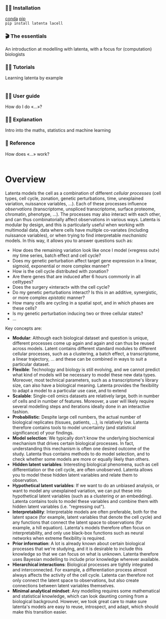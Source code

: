 <div class="container">
<div class="row full-width">
    <div class="col-md-3 col-sm-4 col-lg">
        <div class="card h-100">
            <div class="card-body">
                <h3>👩‍💻 Installation</h3>
                <a href="installation.html" class="stretched-link" ></a>
                </p>
                <a class="btn btn-outline-secondary" role="button" href="#"style="z-index: 2;position: relative;">conda</a>
                <a class="btn btn-outline-secondary" role="button" href="#"style="z-index: 2;position: relative;">pip</a>
                <br>
                <code>pip install latenta lacell</code>
            </div>
        </div>
    </div>
    <div class="col-md-3 col-sm-4 col-lg">
        <div class="card h-100">
            <div class="card-body">
                <h3>🎬 The essentials</h3>
                An introduction at modelling with latenta, with a focus for (computation) biologists
                <a href="tutorials/essentials/0-modelling.html" class="stretched-link"></a>
            </div>
        </div>
    </div>
    <div class="col-md-3 col-sm-4 col-lg">
        <div class="card h-100">
            <div class="card-body">
                <h3>👨‍🎓 Tutorials</h3>
                Learning latenta by example
                <!-- <a class="btn btn-outline-secondary" role="button"></a></a>
                <a class="btn btn-outline-secondary" role="button" href="#"style="z-index: 2;position: relative;">pip</a> -->
                <a href="tutorials/overview.html" class="stretched-link"></a>
            </div>
        </div>
    </div>
</div>
<br>
<div class="row full-width">
    <div class="col-md-3 col-sm-4 col-lg">
        <div class="card h-100">
            <div class="card-body">
                <h3>👩‍🍳 User guide</h3>
                How do I do «…»?
                <a href="guide/overview.html" class="stretched-link"></a>
            </div>
        </div>
    </div>
    <div class="col-md-3 col-sm-4 col-lg">
        <div class="card h-100">
            <div class="card-body">
                <h3>🕵️‍♀️ Explanation</h3>
                Intro into the maths, statistics and machine learning
                <a href="explanation/overview.html" class="stretched-link"></a>
            </div>
        </div>
    </div>
    <div class="col-md-3 col-sm-4 col-lg">
        <div class="card h-100">
            <div class="card-body">
                <h3>🦸 Reference</h3>
                How does «…» work?
                <a href="reference/overview.html" class="stretched-link"></a>
            </div>
        </div>
    </div>
</div>
</div>
<br>

# Overview

Latenta models the cell as a combination of different _cellular processes_ (cell types, cell cycle, zonation, genetic perturbations, time, unexplained variation, nuissance variables, ...). Each of these processes influence _observations_ (transcriptome, unspliced transcriptome, surface proteome, chromatin, phenotype, ...). The processes may also interact with each other, and can thus combinatorially affect observations in various ways. Latenta is modular by design, and this is particularly useful when working with multimodal data, data where cells have multiple co-variates (including nuissance variables), or when trying to find interpretable _mechanistic_ models. In this way, it allows you to answer questions such as:

* How does the remaining variation look like once I model («regress out») my time series, batch effect and cell cycle?
* Does my genetic perturbation affect target gene expression in a linear, sigmoid, exponential or more complex manner?
* How is the cell cycle distributed with zonation?
* Are there genes that are induced after 6 hours commonly in all celltypes?
* Does the surgery «interact» with the cell cycle?
* Do my genetic perturbations interact? Is this in an additive, synergistic, or more complex _epistatic_ manner?
* How many cells are cycling in a spatial spot, and in which phases are these cells?
* Is my genetic perturbation inducing two or three cellular states?
* ...

Key concepts are:

- **Modular**: Although each biological dataset and question is unique, different processes come up again and again and can thus be reused across models. Latent contains different standard modules to different cellular processes, such as a clustering, a batch effect, a transcriptome, a linear trajectory, ... and these can be combined in ways to suit a particular dataset.
- **Flexible**: Technology and biology is still evolving, and we cannot predict what kind of models will be necessary to model these new data types. Moreover, most technical parameters, such as a transcriptome's library size, can also have a biological meaning. Latenta provides the flexibility to adapt a model to a particular use case, and to extend 
- **Scalable**: Single-cell omics datasets are relatively large, both in number of cells and in number of features. Moreover, a user will likely require several modelling steps and iterations ideally done in an interactive fashion.
- **Probabilistic**: Despite large cell numbers, the actual number of biological replicates (tissues, patients, ...), is relatively low. Latenta therefore contains tools to model uncertainty (and statistical significance) of your findings.
- **Model selection**: We typically don't know the underlying biochemical mechanism that drives certain biological processes. In fact, understanding this mechanism is often one desired outcome of the study. Latenta thus contains methods to do model selection, and to check whether some models are more or equally likely than others.
- **Hidden latent variables**: Interesting biological phenomena, such as cell differentiation or the cell cycle, are often unobserved. Latenta allows you to model these hidden latent variables and relate them to observation.
- **Hypothetical latent variables**: If we want to do an unbiased analysis, or want to model any unexplained variation, we can put these into hypothetical latent variables (such as a clustering or an embedding). Latenta contains tools to model these variables and combine them with hidden latent variables (i.e. "regressing out").
- **Interpretability**: Interpretable models are often preferable, both for the latent space (for example, latent variables that denote the cell cycle) and any functions that connect the latent space to observations (for example, a hill equation). Latenta's models therefore often focus on interpretability, and only use black-box functions such as neural networks when extreme flexibility is required.
- **Prior information**: A lot is already known about certain biological processes that we're studying, and it is desirable to include this knowledge so that we can focus on what is unknown. Latenta therefore uses Bayesian modelling to include prior knowledge wherever available.
- **Hierarchical interactions**: Biological processes are tightly integrated and interconnected. For example, a differentiation process almost always affects the activity of the cell cycle. Latenta can therefore not only connect the latent space to observations, but also create connections between latent variables themselves.
- **Minimal analytical mindset**: Any modelling requires some mathematical and statistical knowledge, which can look daunting coming from a biological background. However, we took great care to make sure latenta's models are easy to reuse, introspect, and adapt, which should make this transition easier.


